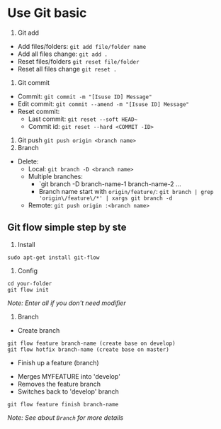 # Use Git basic
1. Git add
  - Add files/folders:
    `git add file/folder name`
  - Add all files change:
    `git add .`
  - Reset files/folders
    `git reset file/folder`
  - Reset all files change
    `git reset .`
  
1. Git commit
  - Commit: 
    `git commit -m "[Isuse ID] Message"`
  - Edit commit:
    `git commit --amend -m "[Isuse ID] Message"`
  - Reset commit:
    - Last commit:
      `git reset --soft HEAD~`
    - Commit id:
      `git reset --hard <COMMIT -ID>`
1. Git push
  `git push origin <branch name>`
1. Branch
  - Delete:
    - Local:
      `git branch -D <branch name>`
    - Multiple branches: 
      - `git branch -D branch-name-1 branch-name-2 ...
      - Branch name start with `origin/feature/`:
      `git branch | grep 'origin\/feature\/*' | xargs git branch -d`
    - Remote:
      `git push origin :<branch name>`
      
## Git flow simple step by ste
1. Install
```
sudo apt-get install git-flow
```
1. Config
```
cd your-folder
git flow init
```
 _Note: Enter all if you don't need modifier_

1. Branch
 - Create branch
```
git flow feature branch-name (create base on develop)
git flow hotfix branch-name (create base on master)
```
 - Finish up a feature (branch)
  + Merges MYFEATURE into 'develop'
  + Removes the feature branch
  + Switches back to 'develop' branch
```
git flow feature finish branch-name
```
 _Note: See about `Branch` for more details_
